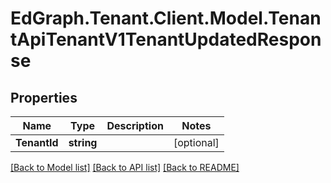 # EdGraph.Tenant.Client.Model.TenantApiTenantV1TenantUpdatedResponse

## Properties

Name | Type | Description | Notes
------------ | ------------- | ------------- | -------------
**TenantId** | **string** |  | [optional] 

[[Back to Model list]](../README.md#documentation-for-models) [[Back to API list]](../README.md#documentation-for-api-endpoints) [[Back to README]](../README.md)

